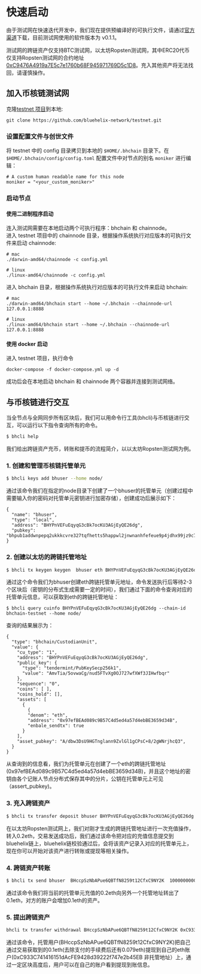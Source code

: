 # 快速启动

由于测试网在快速迭代开发中，我们现在提供预编译好的可执行文件，请通过[官方渠道](https://github.com/bluehelix-network/testnet)下载，目前测试网使用的软件版本为 v0.1.1。

测试网的跨链资产仅支持BTC测试网，以太坊Ropsten测试网，其中ERC20代币仅支持Ropsten测试网的合约地址[0xC9476A4919a7E5c7e1760b68F945971769D5c1D8](https://ropsten.etherscan.io/address/0xc9476a4919a7e5c7e1760b68f945971769d5c1d8)。充入其他资产将无法找回，请谨慎操作。

## 加入币核链测试网
克隆[testnet 项目](https://github.com/bluehelix-network/testnet)到本地:

```
git clone https://github.com/bluehelix-network/testnet.git
```

### 设置配置文件与创世文件
将 testnet 中的 config 目录拷贝到本地的 `$HOME/.bhchain` 目录下。在 `$HOME/.bhchain/config/config.toml` 配置文件中对节点的别名 `moniker` 进行编辑：  

```
# A custom human readable name for this node
moniker = "<your_custom_moniker>"
```

### 启动节点
#### 使用二进制程序启动
连入测试网需要在本地启动两个可执行程序：bhchain 和 chainnode。  
进入 testnet 项目中的 chainnode 目录，根据操作系统执行对应版本的可执行文件来启动 chainnode:

```
# mac 
./darwin-amd64/chainnode -c config.yml

# linux
./linux-amd64/chainnode -c config.yml
```

进入 bhchain 目录，根据操作系统执行对应版本的可执行文件来启动 bhchain:

```
# mac
./darwin-amd64/bhchain start --home ~/.bhchain --chainnode-url 127.0.0.1:8888

# linux
./linux-amd64/bhchain start --home ~/.bhchain --chainnode-url 127.0.0.1:8888
```

#### 使用 docker 启动
进入 testnet 项目，执行命令

```
docker-compose -f docker-compose.yml up -d
```

成功后会在本地启动 bhchain 和 chainnode 两个容器并连接到测试网络。

## 与币核链进行交互

当全节点与全网同步所有区块后，我们可以用命令行工具(bhcli)与币核链进行交互，可以运行以下指令查询所有的命令。

```bash
$ bhcli help
```

我们给出跨链资产充币，转账和提币的流程简介，以以太坊Ropsten测试网为例。

### 1. 创建和管理币核链托管单元
```bash
$ bhcli keys add bhuser --home node/
```
通过该命令我们在指定的node目录下创建了一个bhuser的托管单元（创建过程中需要输入你的密码对托管单元密钥进行加密存储），创建成功后展示如下：
```
{
  "name": "bhuser",
  "type": "local",
  "address": "BHYPnVEFuEqyqG3cBk7ocKU3AGjEyQE26dg",
  "pubkey": "bhpub1addwnpepq2ukkkcvre327tqfhetts5happwl2jnwnanhfefeue9p4jdhx99jz9c726e"
}
```

### 2. 创建以太坊的跨链托管地址
```bash
$ bhcli tx keygen keygen  bhuser eth BHYPnVEFuEqyqG3cBk7ocKU3AGjEyQE26dg  --chain-id bhchain-testnet --home node/
```
通过这个命令我们为bhuser创建eth跨链托管单元地址，命令发送执行后等待2-3个区块后（密钥的分布式生成需要一定的时间），我们通过下面的命令查询对应的托管单元信息，可以获取到eth的跨链托管地址：
```
$ bhcli query cuinfo BHYPnVEFuEqyqG3cBk7ocKU3AGjEyQE26dg --chain-id bhchain-testnet --home node/
```
查询的结果展示为：
```
{
  "type": "bhchain/CustodianUnit",
  "value": {
    "cu_type": "1",
    "address": "BHYPnVEFuEqyqG3cBk7ocKU3AGjEyQE26dg",
    "public_key": {
      "type": "tendermint/PubKeySecp256k1",
      "value": "AmvTia/5ovwaCg/nud5FTvXg0OJ727wfXWf3JIHwfbqr"
    },
    "sequence": "0",
    "coins": [ ],
    "coins_hold": [],
    "assets": [
      {
        {
        "denom": "eth",
        "address": "0x97efBEAd089c9B57C4d5ed4a57d4ebBE3659d34B",
        "enbale_sendtx": true
      }
    ],
    "asset_pubkey": "A/dbw3DsU9HGTnglann9ZvlGl1gCPsC+8/2gWNrjhcQ3",
  }
}
```
从查询到的信息看，我们为托管单元在创建了一个eth的跨链托管地址(0x97efBEAd089c9B57C4d5ed4a57d4ebBE3659d34B)，并且这个地址的密钥由各个记账人节点分布式保存其中的分片，公钥在托管单元上可见（assert_pubkey)。

### 3. 充入跨链资产
```bash
$ bhcli tx transfer deposit bhuser BHYPnVEFuEqyqG3cBk7ocKU3AGjEyQE26dg 0x97efBEAd089c9B57C4d5ed4a57d4ebBE3659d34B 200000000000000000eth 0xe9b435405af39c4d3d7363840f5e6604ec7c0a1ed5af122d4422fe391254936c 0 memo 7458322  --chain-id bhchain-testnet --home node/

```
在以太坊Ropsten测试网上，我们对刚才生成的跨链托管地址进行一次充值操作，转入0.2eth，交易发送成功后，我们通过该命令把对应的充值信息提交到bluehelix链上，bluehelix链校验通过后，会将该资产记录入对应的托管单元上，现在你可以开始对该资产进行转账或提现等相关操作。
### 4. 跨链资产转账
```bash
$ bhcli tx send bhuser  BHccpSzNbAPue6QBTfN8259t12CfxC9NY2K  100000000000000000eth --chain-id bhchain-testnet --home node/
```
通过该命令我们将当前的托管单元充值的0.2eth向另外一个托管地址转出了0.1eth，对方的账户会增加0.1eth的资产。
### 5. 提出跨链资产
```bash
bhcli tx transfer withdrawal BHccpSzNbAPue6QBTfN8259t12CfxC9NY2K 0xC933C741416151dAcFE9428d39222f747e2b45EB 79000000000000000eth 21000000000000000 --chain-id bhchain-testnet --home node/
```
通过该命令，托管用户(BHccpSzNbAPue6QBTfN8259t12CfxC9NY2K)把自己通过交易获取到的0.1eth(去除支付的手续费后还有0.079eth)提现到自己的eth账户(0xC933C741416151dAcFE9428d39222f747e2b45EB 非托管地址）上，通过一定区块高度后，用户可以在自己的账户看到提现到账信息。
